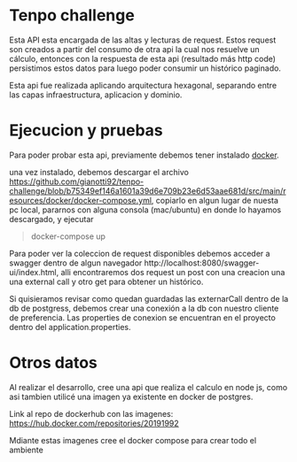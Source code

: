 # Tenpo challenge
Esta API esta encargada de las altas y lecturas de request.
Estos request son creados a partir del consumo de otra api la cual nos resuelve un cálculo, entonces con la respuesta de esta api (resultado más http code) persistimos estos datos para luego poder consumir un histórico paginado.

Esta api fue realizada aplicando arquitectura hexagonal, separando entre las capas infraestructura, aplicacion y dominio.

# Ejecucion y pruebas
Para poder probar esta api, previamente debemos tener instalado [docker](https://www.docker.com/).

una vez instalado, debemos descargar el archivo https://github.com/gianotti92/tenpo-challenge/blob/b75349ef146a1601a39d6e709b23e6d53aae681d/src/main/resources/docker/docker-compose.yml, copiarlo en algun lugar de nuesta pc local, pararnos con alguna consola (mac/ubuntu) en donde lo hayamos descargado, y ejecutar 

> docker-compose up

Para poder ver la coleccion de request disponibles debemos acceder a swagger dentro de algun navegador http://localhost:8080/swagger-ui/index.html, alli encontraremos dos request un post con una creacion una una external call y otro get para obtener un histórico.

Si quisieramos revisar como quedan guardadas las externarCall dentro de la db de postgress, debemos crear una conexión a la db con nuestro cliente de preferencia. Las properties de conexion se encuentran en el proyecto dentro del application.properties.

# Otros datos
Al realizar el desarrollo, cree una api que realiza el calculo en node js, como asi tambien utilicé una imagen ya existente en docker de postgres. 

Link al repo de dockerhub con las imagenes: https://hub.docker.com/repositories/20191992

Mdiante estas imagenes cree el docker compose para crear todo el ambiente






